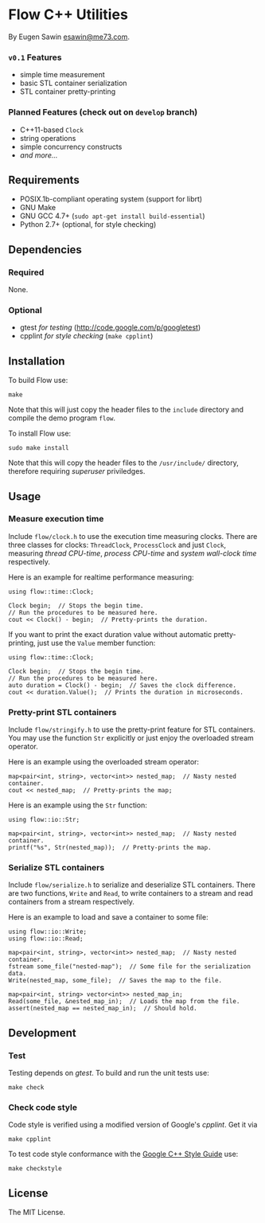 # Flow C++ Utilities
By Eugen Sawin <esawin@me73.com>.

### `v0.1` Features
* simple time measurement
* basic STL container serialization
* STL container pretty-printing

### Planned Features (check out on `develop` branch)
* C++11-based `Clock`
* string operations
* simple concurrency constructs
* *and more...*

## Requirements
* POSIX.1b-compliant operating system (support for librt)
* GNU Make
* GNU GCC 4.7+ (`sudo apt-get install build-essential`)
* Python 2.7+ (optional, for style checking)

## Dependencies
### Required
None.

### Optional
* gtest *for testing* (<http://code.google.com/p/googletest>)
* cpplint *for style checking* (`make cpplint`)

## Installation
To build Flow use:

    make

Note that this will just copy the header files to the `include` directory and
compile the demo program `flow`.

To install Flow use:

    sudo make install

Note that this will copy the header files to the `/usr/include/` directory,
therefore requiring *superuser* priviledges.

## Usage
### Measure execution time
Include `flow/clock.h` to use the execution time measuring clocks. There
are three classes for clocks: `ThreadClock`, `ProcessClock` and just `Clock`,
measuring *thread CPU-time*, *process CPU-time* and *system wall-clock time*
respectively.

Here is an example for realtime performance measuring:

    using flow::time::Clock;

    Clock begin;  // Stops the begin time.
    // Run the procedures to be measured here.
    cout << Clock() - begin;  // Pretty-prints the duration.

If you want to print the exact duration value without automatic pretty-printing,
just use the `Value` member function:

    using flow::time::Clock;

    Clock begin;  // Stops the begin time.
    // Run the procedures to be measured here.
    auto duration = Clock() - begin;  // Saves the clock difference.
    cout << duration.Value();  // Prints the duration in microseconds.

### Pretty-print STL containers
Include `flow/stringify.h` to use the pretty-print feature for STL containers.
You may use the function `Str` explicitly or just enjoy the overloaded stream
operator.

Here is an example using the overloaded stream operator:

    map<pair<int, string>, vector<int>> nested_map;  // Nasty nested container.
    cout << nested_map;  // Pretty-prints the map;

Here is an example using the `Str` function:

    using flow::io::Str;

    map<pair<int, string>, vector<int>> nested_map;  // Nasty nested container.
    printf("%s", Str(nested_map));  // Pretty-prints the map.

### Serialize STL containers
Include `flow/serialize.h` to serialize and deserialize STL containers. There
are two functions, `Write` and `Read`, to write containers to a stream and
read containers from a stream respectively.

Here is an example to load and save a container to some file:

    using flow::io::Write;
    using flow::io::Read;

    map<pair<int, string>, vector<int>> nested_map;  // Nasty nested container.
    fstream some_file("nested-map");  // Some file for the serialization data.
    Write(nested_map, some_file);  // Saves the map to the file.

    map<pair<int, string> vector<int>> nested_map_in;
    Read(some_file, &nested_map_in);  // Loads the map from the file.
    assert(nested_map == nested_map_in);  // Should hold.

## Development
### Test
Testing depends on *gtest*. To build and run the unit tests use:

    make check

### Check code style
Code style is verified using a modified version of Google's *cpplint*. Get it
via

    make cpplint

To test code style conformance with the [Google C++ Style Guide](http://google-styleguide.googlecode.com/svn/trunk/cppguide.xml) use:

    make checkstyle

## License
The MIT License.
